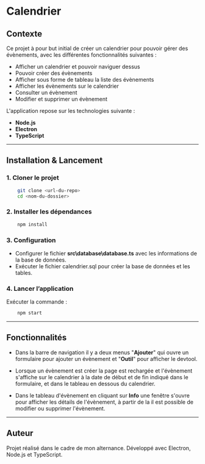 # Calendrier

## Contexte
Ce projet à pour but initial de créer un calendrier pour pouvoir gérer des évènements, avec les différentes fonctionnalités suivantes :

- Afficher un calendrier et pouvoir naviguer dessus
- Pouvoir créer des évènements
- Afficher sous forme de tableau la liste des évènements
- Afficher les évènements sur le calendrier
- Consulter un évènement
- Modifier et supprimer un évènement

L'application repose sur les technologies suivante :
- **Node.js**
- **Electron**
- **TypeScript**

---

## Installation & Lancement
### 1. Cloner le projet
```bash
    git clone <url-du-repo>
    cd <nom-du-dossier>
```

### 2. Installer les dépendances
```bash
    npm install
```

### 3. Configuration
- Configurer le fichier **src\database\database.ts** avec les informations de la base de données.
- Exécuter le fichier calendrier.sql pour créer la base de données et les tables.

### 4. Lancer l’application
Exécuter la commande :
```bash
    npm start
```

---

## Fonctionnalités
- Dans la barre de navigation il y a deux menus "**Ajouter**" qui ouvre un formulaire pour ajouter un évènement et "**Outil**" pour afficher le devtool.

- Lorsque un évènement est créer la page est rechargée et l'évènement s'affiche sur le calendrier à la date de début et de fin indiqué dans le formulaire, et dans le tableau en dessous du calendrier.

- Dans le tableau d'évènement en cliquant sur **Info** une fenêtre s'ouvre pour afficher les détails de l'évènement, à partir de la il est possible de modifier ou supprimer l'évènement.

---

## Auteur
Projet réalisé dans le cadre de mon alternance.
Développé avec Electron, Node.js et TypeScript.
